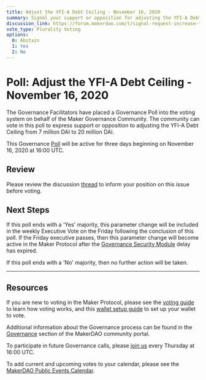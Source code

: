 ```yaml
---
title: Adjust the YFI-A Debt Ceiling - November 16, 2020
summary: Signal your support or opposition for adjusting the YFI-A Debt Ceiling from 7 million DAI to 20 million DAI.
discussion_link: https://forum.makerdao.com/t/signal-request-increase-the-yfi-debt-ceiling/5114
vote_type: Plurality Voting
options:
  0: Abstain
  1: Yes
  2: No
---
```


# Poll: Adjust the YFI-A Debt Ceiling - November 16, 2020

The Governance Facilitators have placed a Governance Poll into the voting system on behalf of the Maker Governance Community. The community can vote in this poll to express support or opposition to adjusting the YFI-A Debt Ceiling from 7 million DAI to 20 million DAI.

This Governance [Poll](https://community-development.makerdao.com/en/learn/governance/on-chain-gov) will be active for three days beginning on November 16, 2020 at 16:00 UTC.

## Review

Please review the discussion [thread](https://forum.makerdao.com/t/signal-request-increase-the-yfi-debt-ceiling/5114) to inform your position on this issue before voting.

## Next Steps

If this poll ends with a 'Yes' majority, this parameter change will be included in the weekly Executive Vote on the Friday following the conclusion of this poll. If the Friday executive passes, then this parameter change will become active in the Maker Protocol after the [Governance Security Module](https://forum.makerdao.com/tag/govsec-module) delay has expired.

If this poll ends with a 'No' majority, then no further action will be taken.

---

## Resources

If you are new to voting in the Maker Protocol, please see the [voting guide](https://community-development.makerdao.com/en/learn/governance/how-voting-works/) to learn how voting works, and this [wallet setup guide](https://community-development.makerdao.com/en/learn/governance/voting-setup/) to set up your wallet to vote.

Additional information about the Governance process can be found in the [Governance](https://community-development.makerdao.com/en/learn/governance) section of the MakerDAO community portal.

To participate in future Governance calls, please [join us](https://github.com/makerdao/community/tree/master/governance/governance-and-risk-meetings) every Thursday at 16:00 UTC.

To add current and upcoming votes to your calendar, please see the [MakerDAO Public Events Calendar](https://calendar.google.com/calendar/embed?src=makerdao.com_3efhm2ghipksegl009ktniomdk%40group.calendar.google.com&ctz=UTC&mode=week&showCalendars=0&showPrint=0).
